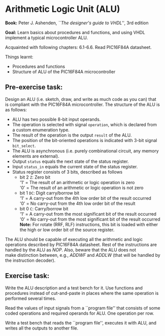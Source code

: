 Arithmetic Logic Unit (ALU)
============================

**Book:** Peter J. Ashenden, *``The designer's guide to VHDL''*, 3rd edition

**Goal:** Learn basics about procedures and functions, and using VHDL implement a typical microcontroller ALU.

Acquainted with following chapters: 6.1-6.6.
Read PIC16F84A datasheet.

Things learnt:

*  Procedures and functions
*  Structure of ALU of the  PIC16F84A microcontroller

Pre-exercise task:
------------------
Design an ALU (i.e. sketch, draw, and write as much code as you can) 
that is compliant with the PIC16F84A microcontroller.
The structure of the ALU is as follows: 

*  ALU has two possible 8-bit input operands.
*  The operation is selected with signal ``operation``, which is declared from a custom enumeration type.
*  The result of the operation is the output  ``result`` of the ALU.
*  The position of the bit-oriented operations is indicated with 3-bit signal ``bit_select``.
*  The ALU is asynchronous (i.e. purely combinational circuit, any memory elements are external).
*  Output ``status`` equals the next state of the status register.
*  Input ``status_in`` equals the current state of the status register.
*  Status register consists of 3 bits, described as follows
    *  bit 2 ``Z``: Zero bit  
        '1' = The result of an arithmetic or logic operation is zero  
        '0' = The result of an arithmetic or logic operation is not zero  
    *  bit 1 ``DC``: Digit carry/borrow bit  
        '1' = A carry-out from the 4th low order bit of the result occurred  
        '0' = No carry-out from the 4th low order bit of the result  
    *  bit 0 ``C``: Carry/borrow bit  
        '1' = A carry-out from the most significant bit of the result occurred  
        '0' = No carry-out from the most significant bit of the result occurred  
        **Note:** For rotate (RRF, RLF) instructions, this bit is loaded with either the high or low order
                 bit of the source register.

The ALU should be capable of executing all the arithmetic and logic operations
described by PIC16F84A datasheet.
Rest of the instructions are handled by the ALU as *NOP*. Also, beware that the ALU does not  
make distinction between, e.g., *ADDWF* and *ADDLW* (that will be handled by the instruction decoder).


Exercise task:
--------------

Write the ALU description and a test bench for it. Use functions and
procedures instead of cut-and-paste in places where the same operation is
performed several times. 

Read the values of input signals from a ``program file'' that consists of some
coded operations and required operands for ALU. One operation per row.  

Write a test bench that reads the ``program file'', executes it with ALU, and
writes all the outputs to another file.


